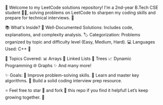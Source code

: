 🌟 Welcome to my LeetCode solutions repository!
I'm a 2nd-year B.Tech CSE student 👨‍💻, solving problems on LeetCode to sharpen my coding skills and prepare for technical interviews. 🚀

📚 What's Inside?
🧠 Well-Documented Solutions: Includes code, explanations, and complexity analysis.
🏷️ Categorization: Problems organized by topic and difficulty level (Easy, Medium, Hard).
💻 Languages Used: C++ 🚀

📌 Topics Covered:
📊 Arrays
🔗 Linked Lists
🌳 Trees
📈 Dynamic Programming
🌐 Graphs
✨ And many more!

✨ Goals:
💪 Improve problem-solving skills.
📖 Learn and master key algorithms.
📝 Build a solid coding interview prep resource.

⭐ Feel free to star 🌟 and fork 🍴 this repo if you find it helpful! Let’s keep growing together. 🚀

